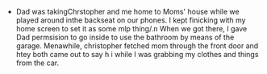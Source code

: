 - Dad was takingChrstopher and me home to Moms' house while we played around inthe backseat on our phones. I kept finicking with my home screen to set it as some mlp thing/.n When we got there, I gave Dad permsision to go inside to use the bathroom by means of the garage. Menawhile, christopher fetched mom through the front door and htey both came out to say h i while I was grabbing my clothes and things from the car.
